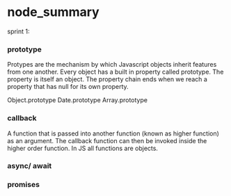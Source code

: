 # node_summary

sprint 1:

### prototype

Protypes are the mechanism by which Javascript objects inherit features from one another.
Every object has a built in property called prototype. The property is itself an object. The property chain ends when we reach a property that has null for its own property.

Object.prototype
Date.prototype
Array.prototype





###  callback
A function that is passed into another function (known as higher function) as an argument.
The callback function can then be invoked inside the higher order function.
In JS all functions are objects.

###   async/ await

###  promises
